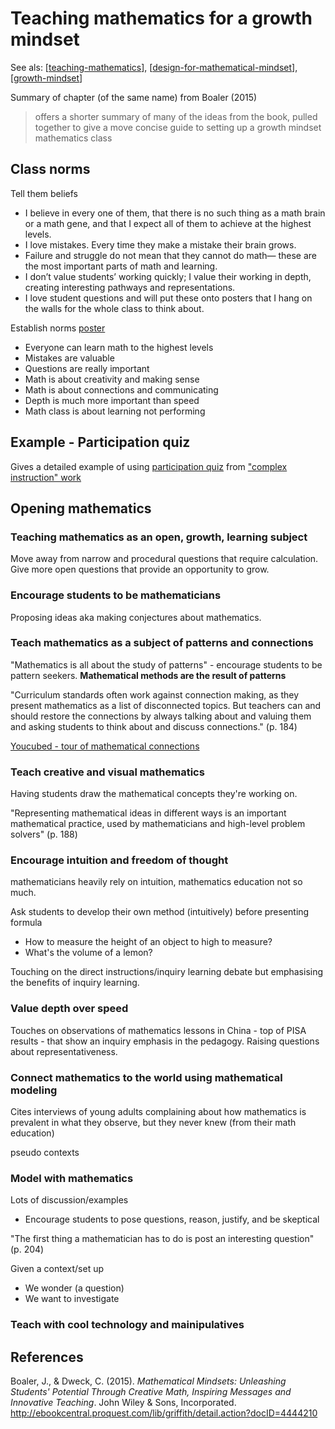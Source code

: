 # Teaching mathematics for a growth mindset

See als: [[teaching-mathematics]], [[design-for-mathematical-mindset]], [[growth-mindset]]

Summary of chapter (of the same name) from Boaler (2015) 
> offers a shorter summary of many of the ideas from the book, pulled together to give a move concise guide to setting up a growth mindset mathematics class

## Class norms

Tell them beliefs
- I believe in every one of them, that there is no such thing as a math brain or a math gene, and that I expect all of them to achieve at the highest levels. 
- I love mistakes. Every time they make a mistake their brain grows. 
- Failure and struggle do not mean that they cannot do math— these are the most important parts of math and learning. 
- I don’t value students’ working quickly; I value their working in depth, creating interesting pathways and representations. 
- I love student questions and will put these onto posters that I hang on the walls for the whole class to think about.

Establish norms [poster](https://youcubed2.wpenginepowered.com/wp-content/uploads/2017/08/2017-Norms-Poster.pdf)

- Everyone can learn math to the highest levels
- Mistakes are valuable
- Questions are really important
- Math is about creativity and making sense
- Math is about connections and communicating
- Depth is much more important than speed
- Math class is about learning not performing

## Example - Participation quiz

Gives a detailed example of using [participation quiz](https://pquiz.app/) from ["complex instruction" work](https://complexinstruction.stanford.edu/)

## Opening mathematics

### Teaching mathematics as an open, growth, learning subject

Move away from narrow and procedural questions that require calculation. Give more open questions that provide an opportunity to grow.

### Encourage students to be mathematicians

Proposing ideas aka making conjectures about mathematics.

### Teach mathematics as a subject of patterns and connections

"Mathematics is all about the study of patterns" - encourage students to be pattern seekers. **Mathematical methods are the result of patterns**

"Curriculum standards often work against connection making, as they present mathematics as a list of disconnected topics. But teachers can and should restore the connections by always talking about and valuing them and asking students to think about and discuss connections." (p. 184)

[Youcubed - tour of mathematical connections](https://www.youcubed.org/resources/tour-mathematical-connections/)

### Teach creative and visual mathematics

Having students draw the mathematical concepts they're working on. 

"Representing mathematical ideas in different ways is an important mathematical practice, used by mathematicians and high-level problem solvers" (p. 188)

### Encourage intuition and freedom of thought

mathematicians heavily rely on intuition, mathematics education not so much. 

Ask students to develop their own method (intuitively) before presenting formula

- How to measure the height of an object to high to measure?
- What's the volume of a lemon?

Touching on the direct instructions/inquiry learning debate but emphasising the benefits of inquiry learning.

### Value depth over speed

Touches on observations of mathematics lessons in China - top of PISA results - that show an inquiry emphasis in the pedagogy. Raising questions about representativeness.

### Connect mathematics to the world using mathematical modeling

Cites interviews of young adults complaining about how mathematics is prevalent in what they observe, but they never knew (from their math education)

pseudo contexts

### Model with mathematics 

Lots of discussion/examples

- Encourage students to pose questions, reason, justify, and be skeptical

"The first thing a mathematician has to do is post an interesting question" (p. 204)

Given a context/set up 

- We wonder (a question)
- We want to investigate

### Teach with cool technology and mainipulatives


## References

Boaler, J., & Dweck, C. (2015). *Mathematical Mindsets: Unleashing Students' Potential Through Creative Math, Inspiring Messages and Innovative Teaching*. John Wiley & Sons, Incorporated. <http://ebookcentral.proquest.com/lib/griffith/detail.action?docID=4444210>


[//begin]: # "Autogenerated link references for markdown compatibility"
[teaching-mathematics]: teaching-mathematics "Teaching Mathematics"
[design-for-mathematical-mindset]: design-for-mathematical-mindset "Design for a mathematical mindset"
[growth-mindset]: growth-mindset "Growth Mindset"
[//end]: # "Autogenerated link references"